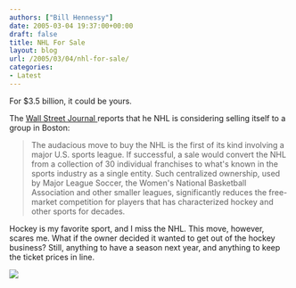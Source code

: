 ```yaml
---
authors: ["Bill Hennessy"]
date: 2005-03-04 19:37:00+00:00
draft: false
title: NHL For Sale
layout: blog
url: /2005/03/04/nhl-for-sale/
categories:
- Latest
---
```


For $3.5 billion, it could be yours.




The [Wall Street Journal ](https://online.wsj.com/article/1,,SB110988688740669890,00.html?mod=TOPIC)reports that he NHL is considering selling itself to a group in Boston:




> 

> 
> The audacious move to buy the NHL is the first of its kind involving a major U.S. sports league. If successful, a sale would convert the NHL from a collection of 30 individual franchises to what's known in the sports industry as a single entity. Such centralized ownership, used by Major League Soccer, the Women's National Basketball Association and other smaller leagues, significantly reduces the free-market competition for players that has characterized hockey and other sports for decades.
> 
> 




Hockey is my favorite sport, and I miss the NHL. This move, however, scares me. What if the owner decided it wanted to get out of the hockey business? Still, anything to have a season next year, and anything to keep the ticket prices in line.

![](https://blog.billhennessy.com/aggbug.aspx?PostID=1296)

